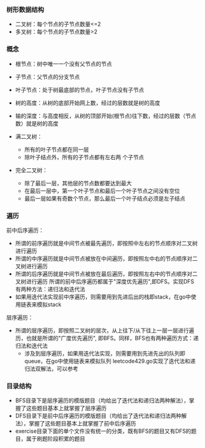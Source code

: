 ### 树形数据结构
- 二叉树：每个节点的子节点数量<=2
- 多叉树：每个节点的子节点数量>2

### 概念
- 根节点：树中唯一一个没有父节点的节点
- 子节点：父节点的分支节点
- 叶子节点：处于树最底部的节点，叶子节点没有子节点
  
- 树的高度：从树的底部开始网上数，经过的层数就是树的高度
- 输的深度：与高度相反，从树的顶部开始(根节点)往下数，经过的层数（节点数）就是树的高度

 - 满二叉树：
   - 所有的叶子节点都在同一层
   - 除叶子结点外，所有的子节点都有左右两 个子节点

- 完全二叉树：
  - 除了最后一层，其他层的节点数都要达到最大
  - 在最后一层中，第一个叶子节点和最后一个叶子节点之间没有空位
  - 最后一层如果有奇数个节点，那么最后一个叶子结点必须是左子结点



### 遍历
前中后序遍历：
- 所谓的前序遍历就是中间节点被最先遍历，即按照中左右的节点顺序对二叉树进行遍历
- 所谓的中序遍历就是中间节点被放在中间遍历，即按照左中右的节点顺序对二叉树进行遍历
- 所谓的后序遍历就是中间节点被放在最后遍历，即按照左右中的节点顺序对二叉树进行遍历
所谓的前中后序遍历都属于"深度优先遍历",即DFS。实现DFS有两种方法：递归法和迭代法
- 如果用迭代法实现前中序遍历，则需要用到先进后出的栈即stack，在go中使用链表来模拟stack

层序遍历： 
- 所谓的层序遍历，即按照二叉树的层次，从上往下/从下往上一层一层进行遍历，也就是所谓的"广度优先遍历", 即BFS。同样，BFS也有两种遍历方式：递归法和迭代法
  - 涉及到层序遍历，如果用迭代法实现，则需要用到先进先出的队列即queue，在go中使用链表来模拟队列
leetcode429.go实现了迭代法和递归法双解法，可以参考



### 目录结构
- BFS目录下是层序遍历的模版题目（均给出了迭代法和递归法两种解法），掌握了这些题目基本上就掌握了层序遍历
- DFS目录下是前中后序遍历的模版题目（均给出了迭代法和递归法两种解法），掌握了这些题目基本上就掌握了前中后序遍历
- exercise目录下面的单个文件没有统一的分类，既有BFS的题目又有DFS的题目，属于刷题阶段积累的题目
